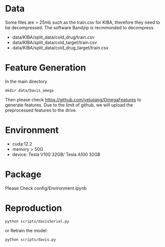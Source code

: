 # Data
Some files are > 25mb such as the train.csv for KIBA, therefore they need to be decompressed. 
The software Bandzip is recmmonded to decompress.
- data/KIBA/split_data/cold_drug/train.csv
- data/KIBA/split_data/cold_target/train.csv
- data/KIBA/split_data/cold_drug_target/train.csv


# Feature Generation

In the main directory
```commandline
mkdir data/Davis_omega
```

Then please check https://github.com/yelujiang/OmegaFeatures to generate features.
Due to the limit of github, we will upload the preprocessed features to the drive.

# Environment
- cuda:12.2
- memory > 50G
- device: Tesla V100 32GB/ Tesla A100 32GB

# Package
Please Check config/Environment.ipynb

# Reproduction
```commandline
python scripts/davisSerial.py
```

or Retrain the model:
```commandline
python scripts/davis.py
```
